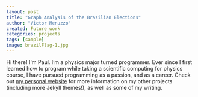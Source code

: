 ```yaml
---
layout: post
title: "Graph Analysis of the Brazilian Elections"
author: "Victor Menuzzo"
created: Future work
categories: projects
tags: [sample]
image: brazilFlag-1.jpg
---
```


Hi there! I'm Paul. I’m a physics major turned programmer. Ever since I first learned how to program while taking a scientific computing for physics course, I have pursued programming as a passion, and as a career. Check out [my personal website](https://www.lenpaul.com/) for more information on my other projects (including more Jekyll themes!), as well as some of my writing.
